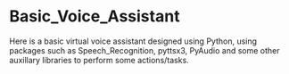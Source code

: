 # Basic_Voice_Assistant

Here is a basic virtual voice assistant designed using Python, using packages such as Speech_Recognition, pyttsx3, PyAudio and some other auxillary libraries to perform some actions/tasks. 
